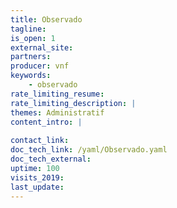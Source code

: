 ```yaml
---
title: Observado
tagline: 
is_open: 1
external_site: 
partners:
producer: vnf
keywords:
    - observado
rate_limiting_resume: 
rate_limiting_description: |
themes: Administratif  
content_intro: | 
   
contact_link: 
doc_tech_link: /yaml/Observado.yaml
doc_tech_external: 
uptime: 100
visits_2019: 
last_update: 
---
```

